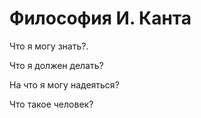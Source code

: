 <html>
 <head>
  <meta http-equiv="философия" content="text/html; charset=utf-8">
 </head>
 <body>
  <h1>Философия И. Канта</h1>
  <p>Что я могу знать?.</p>
  <p>Что я должен делать?</p>
  <p>На что я могу надеяться?</p>
  <p>Что такое человек?</p>
 </body>
</html>

